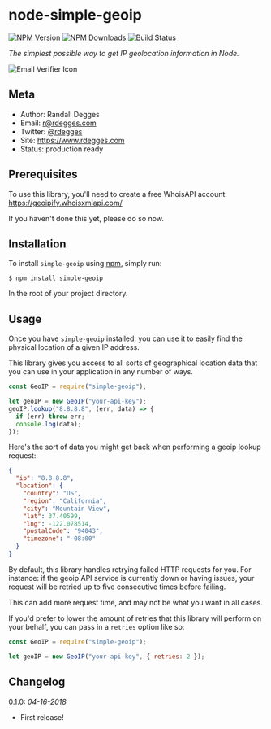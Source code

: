 # node-simple-geoip

[![NPM Version](https://img.shields.io/npm/v/simple-geoip.svg?style=flat)](https://npmjs.org/package/simple-geoip)
[![NPM Downloads](http://img.shields.io/npm/dm/simple-geoip.svg?style=flat)](https://npmjs.org/package/simple-geoip)
[![Build Status](https://img.shields.io/travis/whois-api-llc/node-simple-geoip.svg?style=flat)](https://travis-ci.org/whois-api-llc/node-simple-geoip)

*The simplest possible way to get IP geolocation information in Node.*

![Email Verifier Icon](https://github.com/whois-api-llc/node-simple-geoip/raw/master/images/geoip.png)


## Meta

- Author: Randall Degges
- Email: r@rdegges.com
- Twitter: [@rdegges](https://twitter.com/rdegges)
- Site: https://www.rdegges.com
- Status: production ready


## Prerequisites

To use this library, you'll need to create a free WhoisAPI account:
https://geoipify.whoisxmlapi.com/

If you haven't done this yet, please do so now.


## Installation

To install `simple-geoip` using [npm](https://www.npmjs.org/), simply run:

```console
$ npm install simple-geoip
```

In the root of your project directory.


## Usage

Once you have `simple-geoip` installed, you can use it to easily find the
physical location of a given IP address.

This library gives you access to all sorts of geographical location data that
you can use in your application in any number of ways.

```javascript
const GeoIP = require("simple-geoip");

let geoIP = new GeoIP("your-api-key");
geoIP.lookup("8.8.8.8", (err, data) => {
  if (err) throw err;
  console.log(data);
});
```

Here's the sort of data you might get back when performing a geoip lookup
request:

```json
{
  "ip": "8.8.8.8",
  "location": {
    "country": "US",
    "region": "California",
    "city": "Mountain View",
    "lat": 37.40599,
    "lng": -122.078514,
    "postalCode": "94043",
    "timezone": "-08:00"
  }
}
```

By default, this library handles retrying failed HTTP requests for you. For
instance: if the geoip API service is currently down or having issues,
your request will be retried up to five consecutive times before failing.

This can add more request time, and may not be what you want in all cases.

If you'd prefer to lower the amount of retries that this library will perform on
your behalf, you can pass in a `retries` option like so:

```javascript
const GeoIP = require("simple-geoip");

let geoIP = new GeoIP("your-api-key", { retries: 2 });
```


## Changelog

0.1.0: *04-16-2018*

- First release!
